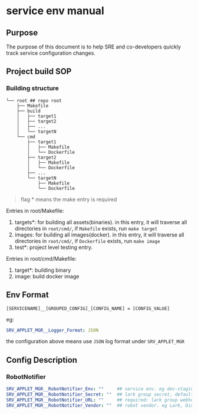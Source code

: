 # service env manual

## Purpose

The purpose of this document is to help SRE and co-developers quickly track service configuration changes.

## Project build SOP

### Building structure

```
└── root ## repo root
    ├── Makefile
    ├── build
    │   ├── target1
    │   ├── target2
    │   ├── ...
    │   └── targetN
    └── cmd
        ├── target1
        │   ├── Makefile
        │   └── Dockerfile
        ├── target2
        │   ├── Makefile
        │   └── Dockerfile
        ├── ...
        └── targetN
            ├── Makefile
            └── Dockerfile
```

> flag * means the make entry is required

Entries in root/Makefile:

1. targets\*: for building all assets(binaries). in this entry, it will traverse all directories in `root/cmd/`, if `Makefile` exists, run `make target`
2. images: for building all images(docker). in this entry, it will traverse all directories in `root/cmd/`, if `Dockerfile` exists, run `make image`
3. test\*: project level testing entry.

Entries in root/cmd/Makefile:

1. target\*: building binary
2. image: build docker image

## Env Format

```
[SERVICENAME]__[GROUPED_CONFIG]_[CONFIG_NAME] = [CONFIG_VALUE]
```

eg: 

```yaml
SRV_APPLET_MGR__Logger_Format: JSON
```

the configuration above means use `JSON` log format under `SRV_APPLET_MGR`


## Config Description

### RobotNotifier

```yaml
SRV_APPLET_MGR__RobotNotifier_Env: ""     ## service env. eg dev-staging, prod 
SRV_APPLET_MGR__RobotNotifier_Secret: ""  ## lark group secret, default ''
SRV_APPLET_MGR__RobotNotifier_URL: ""     ## required: lark group webhook url, 
SRV_APPLET_MGR__RobotNotifier_Vendor: ""  ## robot vendor. eg Lark, DingTalk WeWork
```

